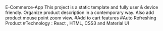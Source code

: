 E-Commerce-App
This project is a static template and fully user & device friendly. Organize product description in a contemporary way. Also add product mouse point zoom view.
#Add to cart features
#Auto Refreshing Product
#Technology : React , HTML, CSS3 and Material UI
